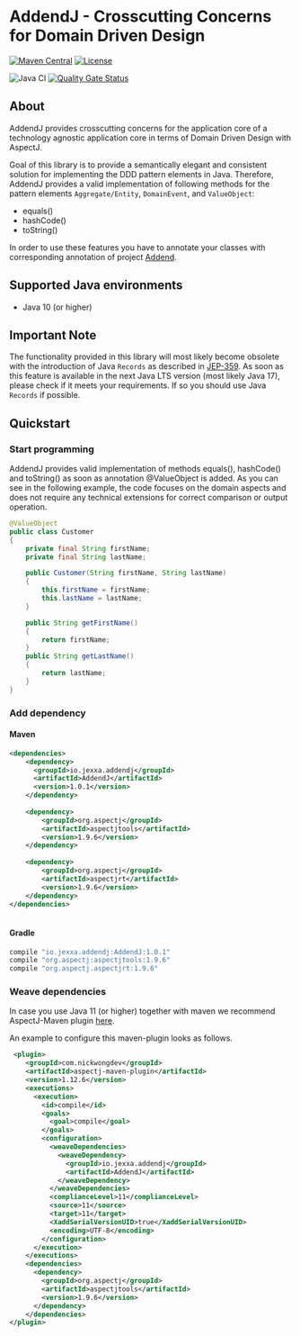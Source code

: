 # AddendJ - Crosscutting Concerns for Domain Driven Design 

[![Maven Central](https://img.shields.io/maven-central/v/io.jexxa.addendj/AddendJ)](https://maven-badges.herokuapp.com/maven-central/io.jexxa.addendj/AddendJ/) [![License](https://img.shields.io/badge/License-Apache%202.0-blue.svg)](https://opensource.org/licenses/Apache-2.0)

![Java CI](https://github.com/repplix/AddendJ/workflows/Java%20CI/badge.svg) [![Quality Gate Status](https://sonarcloud.io/api/project_badges/measure?project=io.jexxa.addendj%3AAddendJ&metric=alert_status)](https://sonarcloud.io/dashboard?id=io.jexxa.addendj%3AAddendJ)

## About
AddendJ provides crosscutting concerns for the application core of a technology agnostic application core in terms of Domain Driven Design with AspectJ.

Goal of this library is to provide a semantically elegant and consistent solution for implementing the DDD pattern elements in Java. Therefore, AddendJ provides a valid implementation of following methods for the pattern elements `Aggregate/Entity`, `DomainEvent`, and `ValueObject`:
* equals()
* hashCode()
* toString()

In order to use these features you have to annotate your classes with corresponding annotation of project [Addend](https://github.com/repplix/Addend).                 

## Supported Java environments

*   Java 10 (or higher)

## Important Note

The functionality provided in this library will most likely become 
obsolete with the introduction of Java `Records` as described in 
[JEP-359](https://openjdk.java.net/jeps/359).
As soon as this feature is available in the next Java LTS version
(most likely Java 17), please check if it meets your requirements.
If so you should use Java `Records` if possible.

## Quickstart

### Start programming 

AddendJ provides valid implementation of methods equals(), hashCode() and toString() as soon as annotation @ValueObject is added. As you can see in the following example, the code focuses on the domain aspects and does not require any technical extensions for correct comparison or output operation. 


```Java
@ValueObject
public class Customer
{
    private final String firstName; 
    private final String lastName; 

    public Customer(String firstName, String lastName)
    {
        this.firstName = firstName;
        this.lastName = lastName;
    }

    public String getFirstName()
    {
        return firstName;
    }
    public String getLastName()
    {
        return lastName;
    }
}
```

### Add dependency

#### Maven

```xml      
<dependencies>
    <dependency>
      <groupId>io.jexxa.addendj</groupId>
      <artifactId>AddendJ</artifactId>
      <version>1.0.1</version>
    </dependency>
    
    <dependency>
        <groupId>org.aspectj</groupId>
        <artifactId>aspectjtools</artifactId>
        <version>1.9.6</version>
    </dependency>
    
    <dependency>
        <groupId>org.aspectj</groupId>
        <artifactId>aspectjrt</artifactId>
        <version>1.9.6</version>
    </dependency>
</dependencies>
 
```

#### Gradle

```gradle
compile "io.jexxa.addendj:AddendJ:1.0.1"
compile "org.aspectj:aspectjtools:1.9.6"
compile "org.aspectj.aspectjrt:1.9.6"
```          

### Weave dependencies

In case you use Java 11 (or higher) together with maven we recommend AspectJ-Maven plugin [here](https://github.com/nickwongdev/aspectj-maven-plugin).  

An example to configure this maven-plugin looks as follows.    
```xml
 <plugin>
    <groupId>com.nickwongdev</groupId>
    <artifactId>aspectj-maven-plugin</artifactId>
    <version>1.12.6</version>
    <executions>
      <execution>
        <id>compile</id>
        <goals>
          <goal>compile</goal>
        </goals>
        <configuration>
          <weaveDependencies>
            <weaveDependency>
              <groupId>io.jexxa.addendj</groupId>
              <artifactId>AddendJ</artifactId>
            </weaveDependency>
          </weaveDependencies>
          <complianceLevel>11</complianceLevel>
          <source>11</source>
          <target>11</target>
          <XaddSerialVersionUID>true</XaddSerialVersionUID>
          <encoding>UTF-8</encoding>
        </configuration>
      </execution>
    </executions>
    <dependencies>
      <dependency>
        <groupId>org.aspectj</groupId>
        <artifactId>aspectjtools</artifactId>
        <version>1.9.6</version>
      </dependency>
    </dependencies>
</plugin>
 ```
